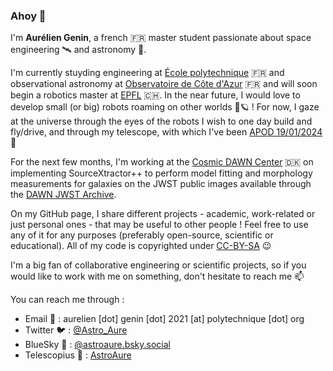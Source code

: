 ### Ahoy 👋

I'm **Aurélien Genin**, a french 🇫🇷 master student passionate about space engineering 🛰️ and astronomy 🔭. 

I'm currently stuyding engineering at [École polytechnique](https://programmes.polytechnique.edu/en/ingenieur-polytechnicien-program/ingenieur-polytechnicien-program) 🇫🇷 and observational astronomy at [Observatoire de Côte d'Azur](https://www.oca.eu/fr/duao-oca) 🇫🇷 and will soon begin a robotics master at [EPFL](https://www.epfl.ch/education/master/programs/robotics/) 🇨🇭. In the near future, I would love to develop small (or big) robots roaming on other worlds 🤖🪐 ! For now, I gaze at the universe through the eyes of the robots I wish to one day build and fly/drive, and through my telescope, with which I've been [APOD 19/01/2024](https://apod.nasa.gov/apod/ap240119.html) 🌟

For the next few months, I'm working at the [Cosmic DAWN Center](https://cosmicdawn.dk/) 🇩🇰 on implementing SourceXtractor++ to perform model fitting and morphology measurements for galaxies on the JWST public images available through the [DAWN JWST Archive](https://dawn-cph.github.io/dja/).

On my GitHub page, I share different projects - academic, work-related or just personal ones - that may be useful to other people ! Feel free to use any of it for any purposes (preferably open-source, scientific or educational). All of my code is copyrighted under [CC-BY-SA](https://creativecommons.org/licenses/by-sa/4.0/deed.en) 😉

I'm a big fan of collaborative engineering or scientific projects, so if you would like to work with me on something, don't hesitate to reach me 📫

You can reach me through :
* Email 📧 : aurelien [dot] genin [dot] 2021 [at] polytechnique [dot] org
* Twitter 🐦 : [@Astro_Aure](https://twitter.com/astro_aure)
* BlueSky 🦋 : [@astroaure.bsky.social](https://bsky.app/profile/astroaure.bsky.social)
* Telescopius 🔭 : [AstroAure](https://telescopius.com/profile/astroaure)
